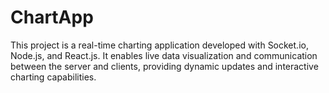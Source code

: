 # ChartApp
This project is a real-time charting application developed with Socket.io, Node.js, and React.js. It enables live data visualization and communication between the server and clients, providing dynamic updates and interactive charting capabilities.
